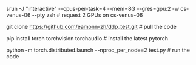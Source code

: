 srun -J "interactive" --cpus-per-task=4 --mem=8G --gres=gpu:2 -w cs-venus-06 --pty zsh  # request 2 GPUs on cs-venus-06

git clone https://github.com/eamonn-zh/ddp_test.git  # pull the code

pip install torch torchvision torchaudio  # install the latest pytorch

python -m torch.distributed.launch --nproc_per_node=2  test.py  # run the code
